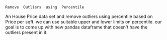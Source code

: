 	Remove  Outliers  using  Percentile 
An House Price  data set and remove outliers using  percentile based on Price per sqft. we can  use suitable upper and lower limits on percentile. our goal is to come up with new pandas dataframe that doesn't have the outliers present in it.

